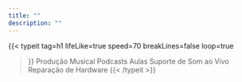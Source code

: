 ```yaml
---
title: ""
description: ""
---
```

{{< typeit 
  tag=h1
  lifeLike=true
  speed=70
  breakLines=false
  loop=true
>}}
Produção Musical
Podcasts
Aulas
Suporte de Som ao Vivo
Reparação de Hardware
{{< /typeit >}}
